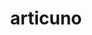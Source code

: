 ---
id: 144
title: articuno
types: [ice,flying]
image: https://raw.githubusercontent.com/PokeAPI/sprites/master/sprites/pokemon/144.png
---